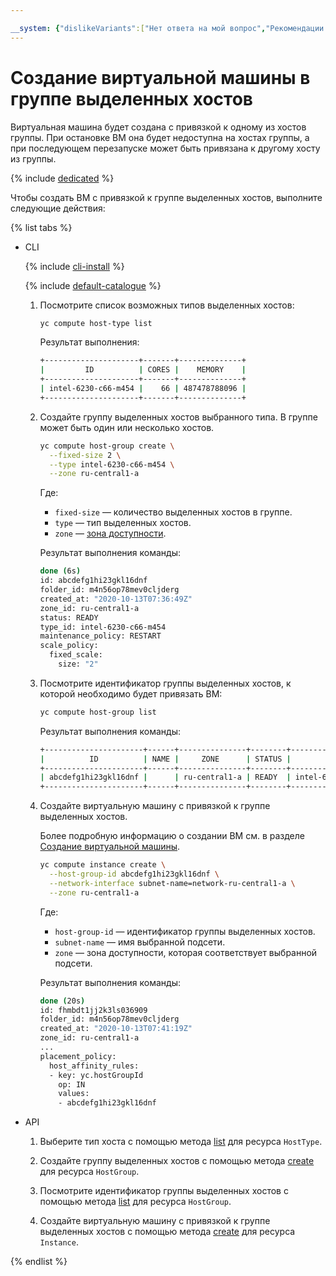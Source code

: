 ```yaml
---

__system: {"dislikeVariants":["Нет ответа на мой вопрос","Рекомендации не помогли","Содержание не соответствует заголовку","Другое"]}
---
```

# Создание виртуальной машины в группе выделенных хостов

Виртуальная машина будет создана с привязкой к одному из хостов группы. При остановке ВМ она будет недоступна на хостах группы, а при последующем перезапуске может быть привязана к другому хосту из группы.

{% include [dedicated](../../../_includes/compute/dedicated-quota.md) %}

Чтобы создать ВМ с привязкой к группе выделенных хостов, выполните следующие действия:

{% list tabs %}

- CLI

  {% include [cli-install](../../../_includes/cli-install.md) %}

  {% include [default-catalogue](../../../_includes/default-catalogue.md) %}

  1. Посмотрите список возможных типов выделенных хостов:

     ```bash
     yc compute host-type list
     ```

     Результат выполнения:

     ```bash
     +---------------------+-------+--------------+
     |         ID          | CORES |    MEMORY    |
     +---------------------+-------+--------------+
     | intel-6230-с66-m454 |    66 | 487478788096 |
     +---------------------+-------+--------------+
     ```

  1. Создайте группу выделенных хостов выбранного типа. В группе может быть один или несколько хостов.

     ```bash
     yc compute host-group create \
       --fixed-size 2 \
       --type intel-6230-c66-m454 \
       --zone ru-central1-a
     ```

     Где:
     * `fixed-size` — количество выделенных хостов в группе.
     * `type` — тип выделенных хостов.
     * `zone` — [зона доступности](../../../overview/concepts/geo-scope.md).

     Результат выполнения команды:

     ```bash
     done (6s)
     id: abcdefg1hi23gkl16dnf
     folder_id: m4n56op78mev0cljderg
     created_at: "2020-10-13T07:36:49Z"
     zone_id: ru-central1-a
     status: READY
     type_id: intel-6230-с66-m454
     maintenance_policy: RESTART
     scale_policy:
       fixed_scale:
         size: "2"
     ```

  1. Посмотрите идентификатор группы выделенных хостов, к которой необходимо будет привязать ВМ:

     ```bash
     yc compute host-group list
     ```

     Результат выполнения команды:

     ```bash
     +----------------------+------+---------------+--------+---------------------+------+
     |          ID          | NAME |     ZONE      | STATUS |        TYPE         | SIZE |
     +----------------------+------+---------------+--------+---------------------+------+
     | abcdefg1hi23gkl16dnf |      | ru-central1-a | READY  | intel-6230-с66-m454 |    2 |
     +----------------------+------+---------------+--------+---------------------+------+
     ```

  1. Создайте виртуальную машину с привязкой к группе выделенных хостов.

     Более подробную информацию о создании ВМ см. в разделе [Создание виртуальной машины](../../operations/index.md#vm-create).

     ```bash
     yc compute instance create \
       --host-group-id abcdefg1hi23gkl16dnf \
       --network-interface subnet-name=network-ru-central1-a \
       --zone ru-central1-a
     ```

     Где:
     * `host-group-id` — идентификатор группы выделенных хостов.
     * `subnet-name` — имя выбранной подсети.
     * `zone` — зона доступности, которая соответствует выбранной подсети.

     Результат выполнения команды:

     ```bash
     done (20s)
     id: fhmbdt1jj2k3ls036909
     folder_id: m4n56op78mev0cljderg
     created_at: "2020-10-13T07:41:19Z"
     zone_id: ru-central1-a
     ...
     placement_policy:
       host_affinity_rules:
       - key: yc.hostGroupId
         op: IN
         values:
         - abcdefg1hi23gkl16dnf
     ```

- API

  1. Выберите тип хоста с помощью метода [list](../../api-ref/HostType/list.md) для ресурса `HostType`.

  1. Создайте группу выделенных хостов с помощью метода [create](../../api-ref/HostGroup/create.md) для ресурса `HostGroup`.

  1. Посмотрите идентификатор группы выделенных хостов с помощью метода [list](../../api-ref/HostGroup/list.md) для ресурса `HostGroup`.

  1. Создайте виртуальную машину с привязкой к группе выделенных хостов с помощью метода [create](../../api-ref/Instance/create.md) для ресурса `Instance`.

{% endlist %}